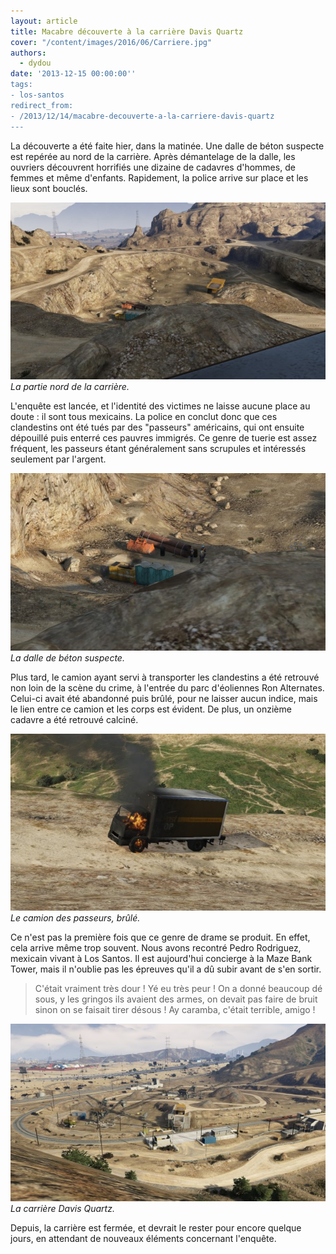 ```yaml
---
layout: article
title: Macabre découverte à la carrière Davis Quartz
cover: "/content/images/2016/06/Carriere.jpg"
authors:
  - dydou
date: '2013-12-15 00:00:00''
tags:
- los-santos
redirect_from:
- /2013/12/14/macabre-decouverte-a-la-carriere-davis-quartz
---
```


La découverte a été faite hier, dans la matinée. Une dalle de béton suspecte est repérée au nord de la carrière. Après démantelage de la dalle, les ouvriers découvrent horrifiés une dizaine de cadavres d'hommes, de femmes et même d'enfants. Rapidement, la police arrive sur place et les lieux sont bouclés.

![La partie nord de la carrière.](/content/images/2016/06/Carriere1.jpg)
_La partie nord de la carrière._

L'enquête est lancée, et l'identité des victimes ne laisse aucune place au doute : il sont tous mexicains. La police en conclut donc que ces clandestins ont été tués par des "passeurs" américains, qui ont ensuite dépouillé puis enterré ces pauvres immigrés. Ce genre de tuerie est assez fréquent, les passeurs étant généralement sans scrupules et intéressés seulement par l'argent.

![La dalle de béton suspecte.](/content/images/2016/06/Carriere2.jpg)
_La dalle de béton suspecte._

Plus tard, le camion ayant servi à transporter les clandestins a été retrouvé non loin de la scène du crime, à l'entrée du parc d'éoliennes Ron Alternates. Celui-ci avait été abandonné puis brûlé, pour ne laisser aucun indice, mais le lien entre ce camion et les corps est évident. De plus, un onzième cadavre a été retrouvé calciné.

![Le camion des passeurs, brûlé.](/content/images/2016/06/Carriere3.jpg)
_Le camion des passeurs, brûlé._

Ce n'est pas la première fois que ce genre de drame se produit. En effet, cela arrive même trop souvent. Nous avons recontré Pedro Rodriguez, mexicain vivant à Los Santos. Il est aujourd'hui concierge à la Maze Bank Tower, mais il n'oublie pas les épreuves qu'il a dû subir avant de s'en sortir.

> C'était vraiment très dour ! Yé eu très peur ! On a donné beaucoup dé sous, y les gringos ils avaient des armes, on devait pas faire de bruit sinon on se faisait tirer désous ! Ay caramba, c'était terrible, amigo !

![La carrière Davis Quartz.](/content/images/2016/06/Carriere_0.jpg)
_La carrière Davis Quartz._

Depuis, la carrière est fermée, et devrait le rester pour encore quelque jours, en attendant de nouveaux éléments concernant l'enquête.